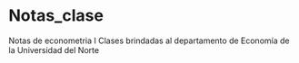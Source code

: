 # Notas_clase
Notas de econometria I 
Clases brindadas al departamento de Economía de la Universidad del Norte
